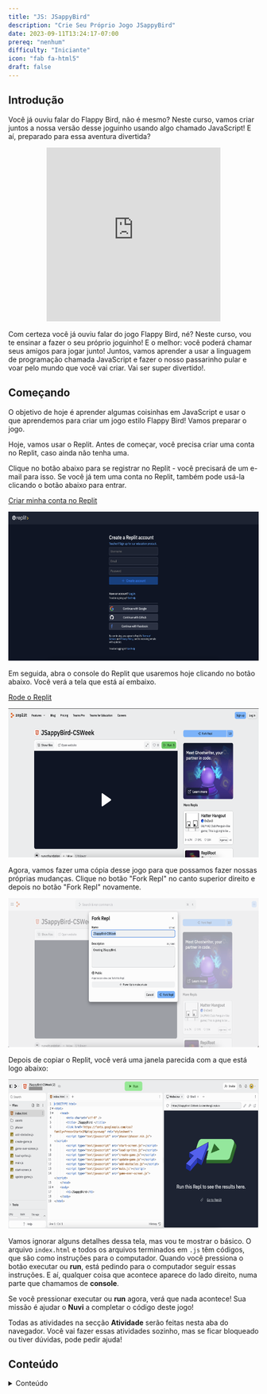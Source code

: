 ```yaml
---
title: "JS: JSappyBird"
description: "Crie Seu Próprio Jogo JSappyBird"
date: 2023-09-11T13:24:17-07:00
prereq: "nenhum"
difficulty: "Iniciante"
icon: "fab fa-html5"
draft: false
---
```


## Introdução

Você já ouviu falar do Flappy Bird, não é mesmo? Neste curso, vamos criar juntos a nossa versão desse joguinho usando algo chamado JavaScript! E aí, preparado para essa aventura divertida?

<p style="text-align: center;"><iframe src="https://giphy.com/embed/euuaA2cwLEUuI" width="350" height="350" frameBorder="0" class="giphy-embed"></iframe>

Com certeza você já ouviu falar do jogo Flappy Bird, né? Neste curso, vou te ensinar a fazer o seu próprio joguinho! E o melhor: você poderá chamar seus amigos para jogar junto! Juntos, vamos aprender a usar a linguagem de programação chamada JavaScript e fazer o nosso passarinho pular e voar pelo mundo que você vai criar. Vai ser super divertido!.

## Começando

O objetivo de hoje é aprender algumas coisinhas em JavaScript e usar o que aprendemos para criar um jogo estilo Flappy Bird! Vamos preparar o jogo.

Hoje, vamos usar o Replit. Antes de começar, você precisa criar uma conta no Replit, caso ainda não tenha uma. 

Clique no botão abaixo para se registrar no Replit - você precisará de um e-mail para isso. Se você já tem uma conta no Replit, também pode usá-la clicando o botão abaixo para entrar.

<a class="my-2 mx-4 btn btn-info" href="https://replit.com/signup" target="_blank">Criar minha conta no Replit</a>

<img src="./img/replit-signup.png" height="300" alt="Página do Replit para criar uma conta" />

Em seguida, abra o console do Replit que usaremos hoje clicando no botão abaixo. Você verá a tela que está aí embaixo.

<a class="my-2 mx-4 btn btn-info" href="https://replit.com/@nuevofoundation/JSappyBird-CSWeek" target="_blank">Rode o Replit</a>

<img src="./img/replit-start-screen.png" height="300" alt="Página inicial do Repl" />

Agora, vamos fazer uma cópia desse jogo para que possamos fazer nossas próprias mudanças. Clique no botão "Fork Repl" no canto superior direito e depois no botão "Fork Repl" novamente.

<img src="./img/replit-fork.png" height="300" alt="Copiando o projeto no programa replit" />

Depois de copiar o Replit, você verá uma janela parecida com a que está logo abaixo:

<img src="./img/replit-window.png" height="300" alt="Janela do Replit " />

Vamos ignorar alguns detalhes dessa tela, mas vou te mostrar o básico. O arquivo `index.html` e todos os arquivos terminados em `.js` têm códigos, que são como instruções para o computador. Quando você pressiona o botão executar ou **run**, está pedindo para o computador seguir essas instruções. E aí, qualquer coisa que acontece aparece do lado direito, numa parte que chamamos de **console**.

Se você pressionar executar ou **run** agora, verá que nada acontece! Sua missão é ajudar o **Nuvi** a completar o código deste jogo!

Todas as atividades na secção **Atividade** serão feitas nesta aba do navegador. Você vai fazer essas atividades sozinho, mas se ficar bloqueado ou tiver dúvidas, pode pedir ajuda!

## Conteúdo

<details close>
<summary>Conteúdo</summary>
{{% children /%}}
</details>

